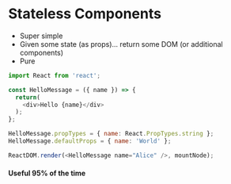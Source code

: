 # Stateless Components

- Super simple
- Given some state (as props)... return some DOM (or additional components)
- Pure

```js
import React from 'react';

const HelloMessage = ({ name }) => {
  return(
    <div>Hello {name}</div>
  );
};

HelloMessage.propTypes = { name: React.PropTypes.string };
HelloMessage.defaultProps = { name: 'World' };

ReactDOM.render(<HelloMessage name="Alice" />, mountNode);
```

#### Useful 95% of the time
